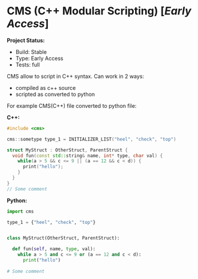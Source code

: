# CMS (C++ Modular Scripting) [*Early Access*]

**Project Status:**
* Build: Stable
* Type: Early Access
* Tests: full

CMS allow to script in C++ syntax. Can work in 2 ways:
* compiled as c++ source
* scripted as converted to python

For example CMS(C++) file converted to python file:

**C++:**
```cpp
#include <cms>

cms::sometype type_1 = INITIALIZER_LIST("heel", "check", "top")

struct MyStruct : OtherStruct, ParentStruct { 
  void fun(const std::string& name, int* type, char val) {
    while(a > 5 && c <= 9 || (a == 12 && c < d)) {
      print("hello");
    }
  }
}
// Some comment
```
**Python:**
```python
import cms

type_1 = {"heel", "check", "top"}


class MyStruct(OtherStruct, ParentStruct):

  def fun(self, name, type, val):
    while a > 5 and c <= 9 or (a == 12 and c < d):
      print("hello")
	  
# Some comment
```
